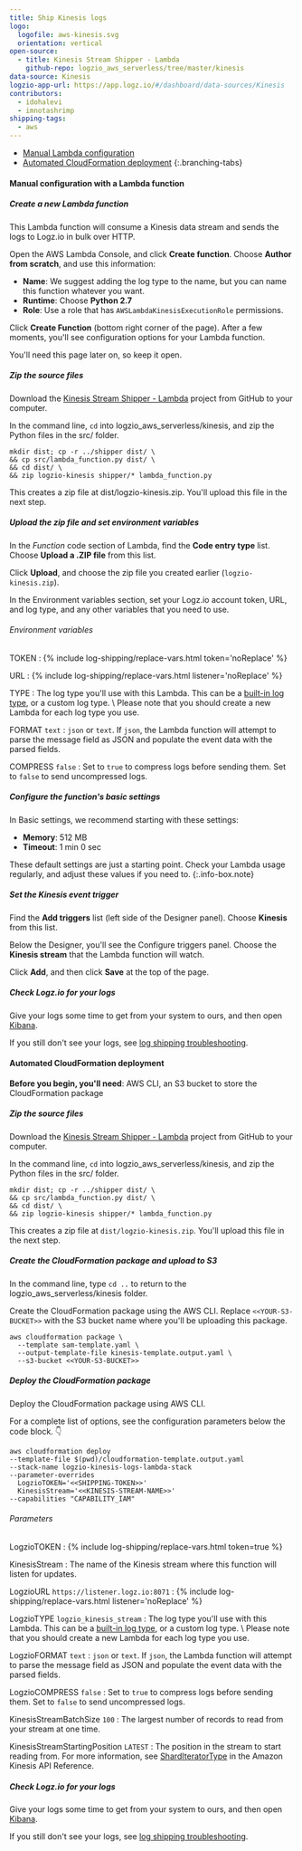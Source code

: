 ```yaml
---
title: Ship Kinesis logs
logo:
  logofile: aws-kinesis.svg
  orientation: vertical
open-source:
  - title: Kinesis Stream Shipper - Lambda
    github-repo: logzio_aws_serverless/tree/master/kinesis
data-source: Kinesis
logzio-app-url: https://app.logz.io/#/dashboard/data-sources/Kinesis
contributors:
  - idohalevi
  - imnotashrimp
shipping-tags:
  - aws
---
```


<!-- tabContainer:start -->
<div class="branching-container">

* [Manual Lambda configuration](#manual-lambda-configuration)
* [Automated CloudFormation deployment](#automated-cloudformation-deployment)
{:.branching-tabs}

<!-- tab:start -->
<div id="manual-lambda-configuration">

#### Manual configuration with a Lambda function

<div class="tasklist">

##### Create a new Lambda function

This Lambda function will consume a Kinesis data stream and sends the logs to Logz.io in bulk over HTTP.

Open the AWS Lambda Console, and click **Create function**.
Choose **Author from scratch**, and use this information:

* **Name**: We suggest adding the log type to the name, but you can name this function whatever you want.
* **Runtime**: Choose **Python 2.7**
* **Role**: Use a role that has `AWSLambdaKinesisExecutionRole` permissions.

Click **Create Function** (bottom right corner of the page). After a few moments, you'll see configuration options for your Lambda function.

You'll need this page later on, so keep it open.

##### Zip the source files

Download the [Kinesis Stream Shipper - Lambda](https://github.com/logzio/logzio_aws_serverless/tree/master/kinesis) project from GitHub to your computer.

In the command line, `cd` into logzio_aws_serverless/kinesis, and zip the Python files in the src/ folder.

```shell
mkdir dist; cp -r ../shipper dist/ \
&& cp src/lambda_function.py dist/ \
&& cd dist/ \
&& zip logzio-kinesis shipper/* lambda_function.py
```

This creates a zip file at dist/logzio-kinesis.zip. You'll upload this file in the next step.

##### Upload the zip file and set environment variables

In the _Function_ code section of Lambda, find the **Code entry type** list.
Choose **Upload a .ZIP file** from this list.

Click **Upload**, and choose the zip file you created earlier (`logzio-kinesis.zip`).

In the Environment variables section, set your Logz.io account token, URL, and log type, and any other variables that you need to use.

###### Environment variables

TOKEN <span class="required-param"></span>
: {% include log-shipping/replace-vars.html token='noReplace' %}
  <!-- logzio-inject:account-token -->

URL <span class="required-param"></span>
: {% include log-shipping/replace-vars.html listener='noReplace' %}
  <!-- logzio-inject:listener-url -->

TYPE <span class="required-param"></span>
: The log type you'll use with this Lambda.
  This can be a [built-in log type]({{site.baseurl}}/user-guide/log-shipping/built-in-log-types.html), or a custom log type. \\
  Please note that you should create a new Lambda for each log type you use.

FORMAT <span class="default-param">`text`</span>
: `json` or `text`.
  If `json`, the Lambda function will attempt to parse the message field as JSON and populate the event data with the parsed fields.

COMPRESS <span class="default-param">`false`</span>
: Set to `true` to compress logs before sending them. Set to `false` to send uncompressed logs.

##### Configure the function's basic settings

In Basic settings, we recommend starting with these settings:

* **Memory**: 512 MB
* **Timeout**: 1 min 0 sec

These default settings are just a starting point.
Check your Lambda usage regularly, and adjust these values if you need to.
{:.info-box.note}

##### Set the Kinesis event trigger

Find the **Add triggers** list (left side of the Designer panel). Choose **Kinesis** from this list.

Below the Designer, you'll see the Configure triggers panel. Choose the **Kinesis stream** that the Lambda function will watch.

Click **Add**, and then click **Save** at the top of the page.

##### Check Logz.io for your logs

Give your logs some time to get from your system to ours, and then open [Kibana](https://app.logz.io/#/dashboard/kibana).

If you still don't see your logs, see [log shipping troubleshooting]({{site.baseurl}}/user-guide/log-shipping/log-shipping-troubleshooting.html).

</div>

</div>
<!-- tab:end -->

<!-- tab:start -->
<div id="automated-cloudformation-deployment">

#### Automated CloudFormation deployment

**Before you begin, you'll need**:
AWS CLI,
an S3 bucket to store the CloudFormation package

<div class="tasklist">

##### Zip the source files

Download the [Kinesis Stream Shipper - Lambda](https://github.com/logzio/logzio_aws_serverless/tree/master/kinesis) project from GitHub to your computer.

In the command line, `cd` into logzio_aws_serverless/kinesis, and zip the Python files in the src/ folder.

```shell
mkdir dist; cp -r ../shipper dist/ \
&& cp src/lambda_function.py dist/ \
&& cd dist/ \
&& zip logzio-kinesis shipper/* lambda_function.py
```

This creates a zip file at `dist/logzio-kinesis.zip`.
You'll upload this file in the next step.

##### Create the CloudFormation package and upload to S3

In the command line, type `cd ..` to return to the logzio_aws_serverless/kinesis folder.

Create the CloudFormation package using the AWS CLI.
Replace `<<YOUR-S3-BUCKET>>` with the S3 bucket name where you'll be uploading this package.

```shell
aws cloudformation package \
  --template sam-template.yaml \
  --output-template-file kinesis-template.output.yaml \
  --s3-bucket <<YOUR-S3-BUCKET>>
```

##### Deploy the CloudFormation package

Deploy the CloudFormation package using AWS CLI.

For a complete list of options, see the configuration parameters below the code block. 👇

```shell
aws cloudformation deploy
--template-file $(pwd)/cloudformation-template.output.yaml
--stack-name logzio-kinesis-logs-lambda-stack
--parameter-overrides
  LogzioTOKEN='<<SHIPPING-TOKEN>>'
  KinesisStream='<<KINESIS-STREAM-NAME>>'
--capabilities "CAPABILITY_IAM"
```

###### Parameters

LogzioTOKEN <span class="required-param"></span>
: {% include log-shipping/replace-vars.html token=true %}
  <!-- logzio-inject:account-token -->

KinesisStream <span class="required-param"></span>
: The name of the Kinesis stream where this function will listen for updates.

LogzioURL <span class="default-param">`https://listener.logz.io:8071`</span>
: {% include log-shipping/replace-vars.html listener='noReplace' %}
  <!-- logzio-inject:listener-url -->

LogzioTYPE <span class="default-param">`logzio_kinesis_stream`</span>
: The log type you'll use with this Lambda.
  This can be a [built-in log type]({{site.baseurl}}/user-guide/log-shipping/built-in-log-types.html), or a custom log type. \\
  Please note that you should create a new Lambda for each log type you use.

LogzioFORMAT <span class="default-param">`text`</span>
: `json` or `text`.
  If `json`, the Lambda function will attempt to parse the message field as JSON and populate the event data with the parsed fields.

LogzioCOMPRESS <span class="default-param">`false`</span>
: Set to `true` to compress logs before sending them. Set to `false` to send uncompressed logs.

KinesisStreamBatchSize <span class="default-param">`100`</span>
: The largest number of records to read from your stream at one time.

KinesisStreamStartingPosition <span class="default-param">`LATEST`</span>
: The position in the stream to start reading from.
  For more information, see [ShardIteratorType](https://docs.aws.amazon.com/kinesis/latest/APIReference/API_GetShardIterator.html) in the Amazon Kinesis API Reference.

##### Check Logz.io for your logs

Give your logs some time to get from your system to ours, and then open [Kibana](https://app.logz.io/#/dashboard/kibana).

If you still don't see your logs, see [log shipping troubleshooting]({{site.baseurl}}/user-guide/log-shipping/log-shipping-troubleshooting.html).

</div>

</div>
<!-- tab:end -->

</div>
<!-- tabContainer:end -->
